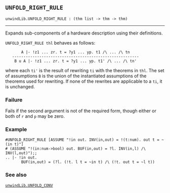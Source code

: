 ## `UNFOLD_RIGHT_RULE`

``` hol4
unwindLib.UNFOLD_RIGHT_RULE : (thm list -> thm -> thm)
```

------------------------------------------------------------------------

Expands sub-components of a hardware description using their
definitions.

`UNFOLD_RIGHT_RULE thl` behaves as follows:

``` hol4
       A |- !z1 ... zr. t = ?y1 ... yp. t1 /\ ... /\ tn
   --------------------------------------------------------
    B u A |- !z1 ... zr. t = ?y1 ... yp. t1' /\ ... /\ tn'
```

where each `ti'` is the result of rewriting `ti` with the theorems in
`thl`. The set of assumptions `B` is the union of the instantiated
assumptions of the theorems used for rewriting. If none of the rewrites
are applicable to a `ti`, it is unchanged.

### Failure

Fails if the second argument is not of the required form, though either
or both of `r` and `p` may be zero.

### Example

``` hol4
#UNFOLD_RIGHT_RULE [ASSUME "!in out. INV(in,out) = !(t:num). out t = ~(in t)"]
# (ASSUME "!(in:num->bool) out. BUF(in,out) = ?l. INV(in,l) /\ INV(l,out)");;
.. |- !in out.
       BUF(in,out) = (?l. (!t. l t = ~in t) /\ (!t. out t = ~l t))
```

### See also

[`unwindLib.UNFOLD_CONV`](#unwindLib.UNFOLD_CONV)
